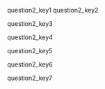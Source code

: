 question2_key1
question2_key2


question2_key3


question2_key4



question2_key5

 
question2_key6


question2_key7
